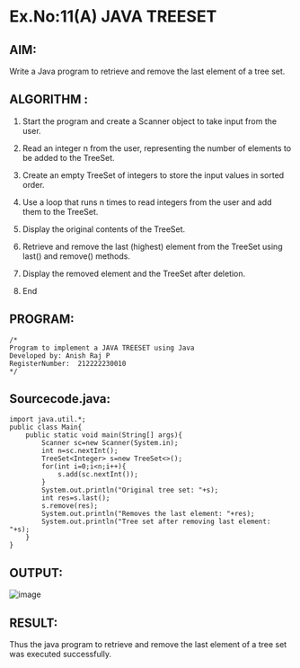 # Ex.No:11(A)         JAVA TREESET
## AIM:
Write a Java program to retrieve and remove the last element of a tree set.

## ALGORITHM :
1. Start the program and create a Scanner object to take input from the user.

2. Read an integer n from the user, representing the number of elements to be added to the TreeSet.

3. Create an empty TreeSet of integers to store the input values in sorted order.

4. Use a loop that runs n times to read integers from the user and add them to the TreeSet.

5. Display the original contents of the TreeSet.

6. Retrieve and remove the last (highest) element from the TreeSet using last() and remove() methods.

7. Display the removed element and the TreeSet after deletion.

8.	End


## PROGRAM:
 ```
/*
Program to implement a JAVA TREESET using Java
Developed by: Anish Raj P
RegisterNumber:  212222230010
*/
```

## Sourcecode.java:
```
import java.util.*;
public class Main{
    public static void main(String[] args){
        Scanner sc=new Scanner(System.in);
        int n=sc.nextInt();
        TreeSet<Integer> s=new TreeSet<>();
        for(int i=0;i<n;i++){
            s.add(sc.nextInt());
        }
        System.out.println("Original tree set: "+s);
        int res=s.last();
        s.remove(res);
        System.out.println("Removes the last element: "+res);
        System.out.println("Tree set after removing last element: "+s);
    }
}
```
## OUTPUT:

![image](https://github.com/user-attachments/assets/5661baf4-d4c2-4688-8880-5eed463c723c)


## RESULT:
Thus the java program to retrieve and remove the last element of a tree set was executed successfully.

